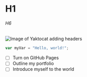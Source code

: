 # H1
###### H6
![Image of Yaktocat](https://octodex.github.com/images/yaktocat.png)
adding headers
``` javascript
var myVar = "Hello, world!";
```
- [ ] Turn on GitHub Pages
- [ ] Outline my portfolio
- [ ] Introduce myself to the world
